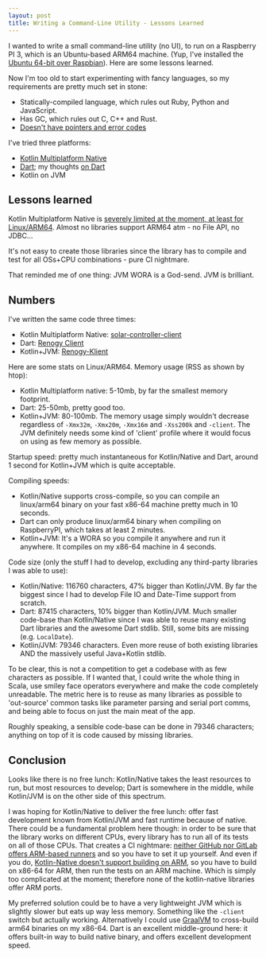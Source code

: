 ```yaml
---
layout: post
title: Writing a Command-Line Utility - Lessons Learned
---
```


I wanted to write a small command-line utility (no UI), to run on a Raspberry PI 3,
which is an Ubuntu-based ARM64 machine. (Yup, I've installed the [Ubuntu 64-bit over Raspbian](../raspberrypi-ubuntu/)).
Here are some lessons learned.

Now I'm too old to start experimenting with fancy languages, so my requirements
are pretty much set in stone:

* Statically-compiled language, which rules out Ruby, Python and JavaScript.
* Has GC, which rules out C, C++ and Rust.
* [Doesn't have pointers and error codes](../golang-sucks/)

I've tried three platforms:

* [Kotlin Multiplatform Native](https://kotlinlang.org/docs/native-overview.html)
* [Dart](https://dart.dev/); my thoughts [on Dart](../on-dart/)
* Kotlin on JVM

## Lessons learned

Kotlin Multiplatform Native is [severely limited at the moment, at least for Linux/ARM64](../kotlin-native-lessons-learned/).
Almost no libraries support ARM64 atm - no File API, no JDBC...

It's not easy to create those libraries since the library has to compile and test for all OSs+CPU combinations - pure CI nightmare.

That reminded me of one thing: JVM WORA is a God-send. JVM is brilliant.

## Numbers

I've written the same code three times:

* Kotlin Multiplatform Native: [solar-controller-client](https://github.com/mvysny/solar-controller-client/)
* Dart: [Renogy Client](https://github.com/mvysny/renogy-client/)
* Kotlin+JVM: [Renogy-Klient](https://github.com/mvysny/renogy-klient/)

Here are some stats on Linux/ARM64. Memory usage (RSS as shown by htop):

* Kotlin Multiplatform native: 5-10mb, by far the smallest memory footprint.
* Dart: 25-50mb, pretty good too.
* Kotlin+JVM: 80-100mb. The memory usage simply wouldn't decrease regardless of `-Xmx32m`, `-Xmx20m`, `-Xmx16m` and `-Xss200k` and `-client`.
  The JVM definitely needs some kind of 'client' profile where it would focus on using as few memory as possible.

Startup speed: pretty much instantaneous for Kotlin/Native and Dart, around 1 second for Kotlin+JVM which is quite acceptable.

Compiling speeds:

* Kotlin/Native supports cross-compile, so you can compile an linux/arm64 binary on your fast x86-64 machine 
  pretty much in 10 seconds.
* Dart can only produce linux/arm64 binary when compiling on RaspberryPI, which takes at least 2 minutes.
* Kotlin+JVM: It's a WORA so you compile it anywhere and run it anywhere. It compiles on my x86-64 machine in 4 seconds.

Code size (only the stuff I had to develop, excluding any third-party libraries I was able to use):

* Kotlin/Native: 116760 characters, 47% bigger than Kotlin/JVM. By far the biggest since I had to develop File IO and Date-Time support from scratch.
* Dart: 87415 characters, 10% bigger than Kotlin/JVM. Much smaller code-base than Kotlin/Native since
  I was able to reuse many existing Dart libraries and the awesome Dart stdlib. Still, some bits are missing (e.g. `LocalDate`).
* Kotlin/JVM: 79346 characters. Even more reuse of both existing libraries AND the massively useful Java+Kotlin stdlib.

To be clear, this is not a competition to get a codebase with as few characters as possible.
If I wanted that, I could write the whole thing
in Scala, use smiley face operators everywhere and make the code completely unreadable.
The metric here is to reuse as many libraries as possible to 'out-source' common tasks
like parameter parsing and serial port comms, and being able to focus on just the main meat
of the app.

Roughly speaking, a sensible code-base can be done in 79346 characters; anything on top of it
is code caused by missing libraries.

## Conclusion

Looks like there is no free lunch: Kotlin/Native takes the least resources to run, but most resources to develop;
Dart is somewhere in the middle, while Kotlin/JVM is on the other side of this spectrum.

I was hoping for Kotlin/Native to deliver the free lunch: offer fast development known from Kotlin/JVM
and fast runtime because of native. There could be a fundamental problem here though:
in order to be sure that the library works on different CPUs, every library has to run all of its tests on all of those CPUs.
That creates a CI nightmare: [neither GitHub nor GitLab offers ARM-based runners](https://github.com/orgs/community/discussions/25319)
and so you have to set it up yourself. And even if you do, [Kotlin-Native doesn't support building on ARM](https://discuss.kotlinlang.org/t/kotlin-native-getting-unknown-host-target-linux-aarch64-on-raspberry-pi-3b-ubuntu-21-04-aarch64/22874),
so you have to build on x86-64 for ARM, then run the tests on an ARM machine. Which is simply too complicated at the moment;
therefore none of the kotlin-native libraries offer ARM ports.

My preferred solution could be to have a very lightweight JVM which is slightly slower
but eats up way less memory. Something like the `-client` switch but actually working.
Alternatively I could use [GraalVM](https://graalvm.github.io/native-build-tools/latest/gradle-plugin.html)
to cross-build arm64 binaries on my x86-64.
Dart is an excellent middle-ground here: it offers built-in way to build native binary,
and offers excellent development speed.
